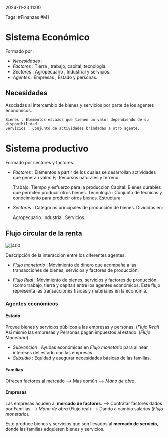 2024-11-23 11:00

Tags: #Finanzas #M1

# Sistema Económico

Formado por :
* *Necesidades* :
* *Factores* : Tierra , trabajo, capital, tecnología.
* *Sectores* : Agropecuario , Industrial y servicios.
* *Agentes* : Empresas , Estado y personas.
## Necesidades 

Asociadas al intercambio de bienes y servicios por parte de los agentes económicos.

	Bienes : Elementos escazos que tienen un valor dependiendo de su disponibilidad
	Servicios : Conjunto de actividades brindadas a otro agente.

# Sistema productivo

Formado por sectores y factores. 
* *Factores* : Elementos a partir de los cuales se desarrollan actividades que generan valor.
Ej: Recursos naturales y terreno.

	 Trabajo: Tiempo y esfuerzo para la produccion
	 Capital: Bienes durables que permiten producir otros bienes. 
	 Tecnologia : Conjunto de tecnicas y conocimiento para producir otros bienes.
	 Estructura:

* *Sectores* : Categorías principales de producción de bienes.
Divididos en:

	Agropecuario.
	Industrial.
	Servicios.
## Flujo circular de la renta

![|400](F1.png)

Descripción de la interacción entre los diferentes agentes.

* *Flujo monetario* : Movimiento de dinero que acompaña a las transacciones de bienes, servicios y factores de producción.

* *Flujo Real* : Movimiento de bienes, servicios y factores de producción (como trabajo, tierra y capital) entre los agentes económicos. Este flujo representa las transacciones físicas y materiales en la economía.

### Agentes económicos
#### Estado
Provee bienes y servicios públicos a las empresas y personas. (_Flujo Real_)
Así mismo las empresas y Personas pagan impuestos al estado. (_Flujo Monetario_)

* *Subvención* : Ayudas económicas en _Flujo monetario_ para alinear intereses del estado con las empresas.
* _Subsidio_ : Equidad y asegurar necesidades básicas de las familias.

#### Familias
Ofrecen factores al mercado --> Mas común --> *Mano de obra*.
#### Empresas
Las empresas acuden al **mercado de factores**. --> Contratar factores dados por Familias --> _Mano de obra_ (Flujo real) --> Dando a cambio salarios (_Flujo monetario_).

Esto produce bienes y servicios que son llevados al **mercado de servicio**, donde las familias adquieren bienes y servicios.

